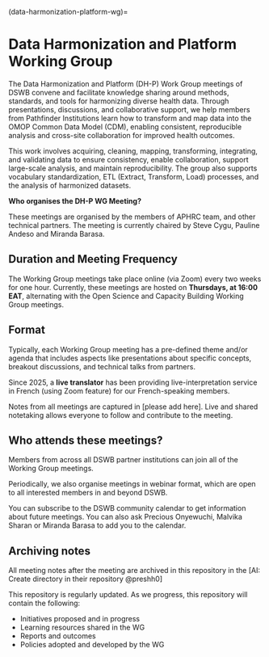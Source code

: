 (data-harmonization-platform-wg)=
# Data Harmonization and Platform Working Group

The Data Harmonization and Platform (DH-P) Work Group meetings of DSWB convene and facilitate knowledge sharing around methods, standards, and tools for harmonizing diverse health data. Through presentations, discussions, and collaborative support, we help members from Pathfinder Institutions learn how to transform and map data into the OMOP Common Data Model (CDM), enabling consistent, reproducible analysis and cross-site collaboration for improved health outcomes.

This work involves acquiring, cleaning, mapping, transforming, integrating, and validating data to ensure consistency, enable collaboration, support large-scale analysis, and maintain reproducibility. The group also supports vocabulary standardization, ETL (Extract, Transform, Load) processes, and the analysis of harmonized datasets.

**Who organises the DH-P WG Meeting?**

These meetings are organised by the members of APHRC team, and other technical partners.
The meeting is currently chaired by Steve Cygu, Pauline Andeso and Miranda Barasa.

## Duration and Meeting Frequency

The Working Group meetings take place online (via Zoom) every two weeks for one hour.
Currently, these meetings are hosted on **Thursdays, at 16:00 EAT**, alternating with the Open Science and Capacity Building Working Group meetings.

## Format

Typically, each Working Group meeting has a pre-defined theme and/or agenda that includes aspects like presentations about specific concepts, breakout discussions, and technical talks from partners.

Since 2025, a **live translator** has been providing live-interpretation service in French (using Zoom feature) for our French-speaking members. 

Notes from all meetings are captured in [please add here].
Live and shared notetaking allows everyone to follow and contribute to the meeting.

## Who attends these meetings?

Members from across all DSWB partner institutions can join all of the Working Group meetings.

Periodically, we also organise meetings in webinar format, which are open to all interested members in and beyond DSWB.

You can subscribe to the DSWB community calendar to get information about future meetings.
You can also ask Precious Onyewuchi, Malvika Sharan or Miranda Barasa to add you to the calendar. 

## Archiving notes

All meeting notes after the meeting are archived in this repository in the [AI: Create directory in their repository @preshh0]

This repository is regularly updated.
As we progress, this repository will contain the following: 

- Initiatives proposed and in progress
- Learning resources shared in the WG
- Reports and outcomes
- Policies adopted and developed by the WG
